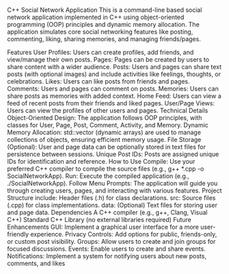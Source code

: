 C++ Social Network Application
This is a command-line based social network application implemented in C++ using object-oriented programming (OOP) principles and dynamic memory allocation. The application simulates core social networking features like posting, commenting, liking, sharing memories, and managing friends/pages.

Features
User Profiles: Users can create profiles, add friends, and view/manage their own posts.
Pages: Pages can be created by users to share content with a wider audience.
Posts: Users and pages can share text posts (with optional images) and include activities like feelings, thoughts, or celebrations.
Likes: Users can like posts from friends and pages.
Comments: Users and pages can comment on posts.
Memories: Users can share posts as memories with added context.
Home Feed: Users can view a feed of recent posts from their friends and liked pages.
User/Page Views: Users can view the profiles of other users and pages.
Technical Details
Object-Oriented Design: The application follows OOP principles, with classes for User, Page, Post, Comment, Activity, and Memory.
Dynamic Memory Allocation: std::vector (dynamic arrays) are used to manage collections of objects, ensuring efficient memory usage.
File Storage (Optional): User and page data can be optionally stored in text files for persistence between sessions.
Unique Post IDs: Posts are assigned unique IDs for identification and reference.
How to Use
Compile: Use your preferred C++ compiler to compile the source files (e.g., g++ *.cpp -o SocialNetworkApp).
Run: Execute the compiled application (e.g., ./SocialNetworkApp).
Follow Menu Prompts: The application will guide you through creating users, pages, and interacting with various features.
Project Structure
include: Header files (.h) for class declarations.
src: Source files (.cpp) for class implementations.
data: (Optional) Text files for storing user and page data.
Dependencies
A C++ compiler (e.g., g++, Clang, Visual C++)
Standard C++ Library (no external libraries required)
Future Enhancements
GUI: Implement a graphical user interface for a more user-friendly experience.
Privacy Controls: Add options for public, friends-only, or custom post visibility.
Groups: Allow users to create and join groups for focused discussions.
Events: Enable users to create and share events.
Notifications: Implement a system for notifying users about new posts, comments, and likes
